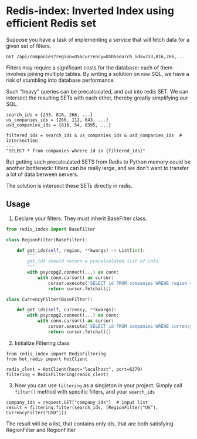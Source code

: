# Redis-index: Inverted Index using efficient Redis set

Suppose you have a task of implementing a service that will fetch data for a given set of filters.

```
GET /api/companies?region=US&currency=USD&search_ids=233,816,266,...
```

Filters may require a significant costs for the database: each of them involves joining multiple tables. By writing a solution on raw SQL, we have a risk of stumbling into database performance.

Such "heavy" queries can be precalculated, and put into redis SET.
We can intersect the resulting SETs with each other, thereby greatly simplifying our SQL.

```
search_ids = {233, 816, 266, ...}
us_companies_ids = {266, 112, 643, ...}
usd_companies_ids = {816, 54, 8395, ...}

filtered_ids = search_ids & us_companies_ids & usd_companies_ids  # intersection
...
"SELECT * from companies whrere id in {filtered_ids}"
```

But getting such precalculated SETS from Redis to Python memory could be another bottleneck:
filters can be really large, and we don't want to transfer a lot of data between servers.

The solution is intersect these SETs directly in redis.

## Usage

1) Declare your filters. They must inherit BaseFilter class.

```python
from redis_index import BaseFilter

class RegionFilter(BaseFilter):

    def get_ids(self, region, **kwargs) -> List[int]:
        """
        get_ids should return a precalculated list of ints.
        """
        with psycopg2.connect(...) as conn:
            with conn.cursor() as cursor:
                cursor.execute('SELECT id FROM companies WREHE region = %s', (region, ))
                return cursor.fetchall()

class CurrencyFilter(BaseFilter):

    def get_ids(self, currency, **kwargs):
        with psycopg2.connect(...) as conn:
            with conn.cursor() as cursor:
                cursor.execute('SELECT id FROM companies WREHE currency = %s', (currency, ))
                return cursor.fetchall()
```

2) Initialize Filtering class

```
from redis_index import RedisFiltering
from hot_redis import HotClient

redis_clent = HotClient(host="localhost", port=6379)
filtering = RedisFiltering(redis_clent)
```

3) Now you can use `filtering` as a singleton in your project.
Simply call `filter()` method with specific filters, and your `search_ids`

```
company_ids = request.GET["company_ids"]  # input list
result = filtering.filter(search_ids, [RegionFilter("US"), CurrencyFilter("USD")])
```

The result will be a list, that contains only ids, that are both satisfying RegionFilter and RegionFilter
